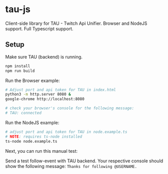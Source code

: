 # tau-js

Client-side library for TAU - Twitch Api Unifier. Browser and NodeJS support. Full Typescript support.

## Setup

Make sure TAU (backend) is running.

```sh
npm install
npm run build
```

Run the Browser example:

```sh
# Adjust port and api token for TAU in index.html
python3 -m http.server 8080 &
google-chrome http://localhost:8080

# check your browser's console for the following message:
# TAU: connected
```

Run the NodeJS example:

```sh
# adjust port and api token for TAU in node.example.ts
# NOTE: requires ts-node installed
ts-node node.example.ts
```

Next, you can run this manual test:

Send a test follow-event with TAU backend.
Your respective console should show the following message:
`Thanks for following @USERNAME.`
